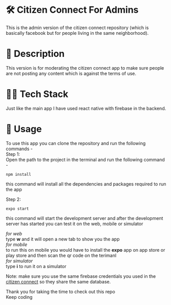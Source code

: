 # 🛠️ Citizen Connect For Admins  
This is the admin version of the citizen connect repository (which is basically facebook but for people living in the same neighborhood).    
# 💬 Description  
This version is for moderating the citizen connect app to make sure people are not posting any content which is against the terms of use.  
# 🧑‍💻 Tech Stack  
Just like the main app I have used react native with firebase in the backend.    
# 📲 Usage  
To use this app you can clone the repository and run the following commands -  
Step 1:  
Open the path to the project in the terminal and run the following command - 
```  
npm install  
```  
this command will install all the dependencies and packages required to run the app    
  
Step 2:  
```
expo start   
```
this command will start the development server and after the development server has started you can test it on the web, mobile or simulator  
  
*for web*  
type **w** and it will open a new tab to show you the app  
*for mobile*  
to run this on mobile you would have to install the **expo** app on app store or play store and then scan the qr code on the terimanl  
*for simulator*  
type **i** to run it on a simulator  

Note: make sure you use the same firebase credentials you used in the [citizen connect](https://github.com/abhishek1501kholiya/Citizen) so they share the same database.  

Thank you for taking the time to check out this repo  
Keep coding

